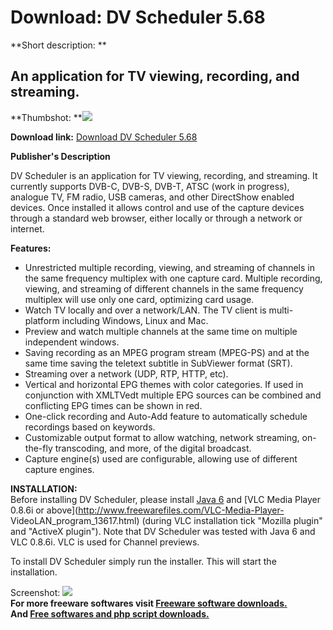 # Download: DV Scheduler 5.68

**Short description: **

## An application for TV viewing, recording, and streaming.

  
**Thumbshot: **![](http://www.freewarefiles.com/screenshot/dvscheduler5_md.jpg)   
  
**Download link:** [Download DV Scheduler 5.68](http://freesoftwares.boysofts.com/DV-Scheduler_program_44745.html)  
  

**Publisher's Description**  
  

DV Scheduler is an application for TV viewing, recording, and streaming. It
currently supports DVB-C, DVB-S, DVB-T, ATSC (work in progress), analogue TV,
FM radio, USB cameras, and other DirectShow enabled devices. Once installed it
allows control and use of the capture devices through a standard web browser,
either locally or through a network or internet.

**Features:**

  * Unrestricted multiple recording, viewing, and streaming of channels in the same frequency multiplex with one capture card. Multiple recording, viewing, and streaming of different channels in the same frequency multiplex will use only one card, optimizing card usage. 
  * Watch TV locally and over a network/LAN. The TV client is multi-platform including Windows, Linux and Mac. 
  * Preview and watch multiple channels at the same time on multiple independent windows. 
  * Saving recording as an MPEG program stream (MPEG-PS) and at the same time saving the teletext subtitle in SubViewer format (SRT). 
  * Streaming over a network (UDP, RTP, HTTP, etc). 
  * Vertical and horizontal EPG themes with color categories. If used in conjunction with XMLTVedt multiple EPG sources can be combined and conflicting EPG times can be shown in red. 
  * One-click recording and Auto-Add feature to automatically schedule recordings based on keywords. 
  * Customizable output format to allow watching, network streaming, on-the-fly transcoding, and more, of the digital broadcast. 
  * Capture engine(s) used are configurable, allowing use of different capture engines. 

**INSTALLATION:**  
Before installing DV Scheduler, please install [Java
6](http://java.sun.com/javase/downloads/index.jsp) and [VLC Media Player
0.8.6i or above](http://www.freewarefiles.com/VLC-Media-Player-
VideoLAN_program_13617.html) (during VLC installation tick "Mozilla plugin"
and "ActiveX plugin"). Note that DV Scheduler was tested with Java 6 and VLC
0.8.6i. VLC is used for Channel previews.

To install DV Scheduler simply run the installer. This will start the
installation.

  
  
Screenshot: ![](http://www.freewarefiles.com/screenshot/dvscheduler5.jpg)  
**For more freeware softwares visit [Freeware software downloads.](http://freesoftwares.boysofts.com/)**   
**And [Free softwares and php script downloads.](http://www.boysofts.com/)**

